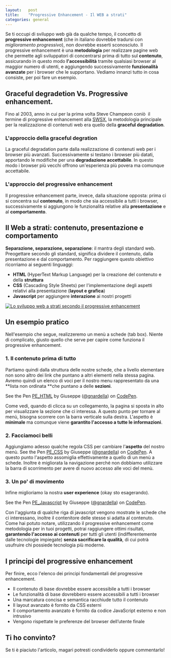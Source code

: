 ```yaml
---
layout:   post
title:    "Progressive Enhancement - Il WEB a strati"
categories: general
---
```


Se ti occupi di sviluppo web già da qualche tempo, il concetto di **progressive enhancement** (che in italiano dovrebbe tradursi con _miglioramento progressivo_), non dovrebbe esserti sconosciuto. Il progressive enhancement è una **metodologia** per realizzare pagine web che permette agli sviluppatori di concentrarsi prima di tutto sul **contenuto**, assicurando in questo modo **l'accessibilità** tramite qualsiasi browser al maggior numero di utenti, e aggiungendo successivamente **funzionalità avanzate** per i browser che le supportano. Vediamo innanzi tutto in cosa consiste, per poi fare un esempio.

## Graceful degradetion Vs. Progressive enhancement.

Fino al 2003, anno in cui per la prima volta Steve Champeon coniò  il termine di progressive enhancement alla [SWSX](http://it.wikipedia.org/wiki/South_by_Southwest), la metodologia principale per la realizzazione di contenuti web era quello della **graceful degradation**.

### L'approccio della graceful degration

La graceful degradation parte dalla realizzazione di contenuti web per i browser più avanzati. Successivamente si testano i browser più datati, apportando le modifiche per una **degradazione accettabile**. In questo modo i browser più vecchi offrono un'esperienza più povera ma comunque accettabile.

### L'approccio del progressive enhancement

Il progressive enhancement parte, invece, dalla situazione opposta: prima ci si concentra sul **contenuto**, in modo che sia accessibile a tutti i browser, successivamente si aggiungono le funzionalità relative alla **presentazione** e al **comportamento**.

## Il Web a strati: contenuto, presentazione e comportamento

**Separazione, separazione, separazione**: il mantra degli standard web. Preogettare secondo gli standard, significa dividere il contenuto, dalla presentazione e dal comportamento. Per raggiungere questo obiettivo ricorriamo ai seguenti linguaggi:

*   **HTML** (HyperText Markup Language) per la creazione del contenuto e della **struttura**
*   **CSS** (Cascading Style Sheets) per l'implementazione degli aspetti relativi alla presentazione (**layout e grafica**)
*   **Javascript** per aggiungere **interazione** ai nostri progetti

[![Lo sviluppo web a strati secondo il progressive enhancement](http://www.giuseppenardella.it/wp-content/uploads/2015/02/Progressive-enhancement1.png)](http://www.giuseppenardella.it/wp-content/uploads/2015/02/Progressive-enhancement1.png)

## Un esempio pratico

Nell'esempio che segue, realizzeremo un menù a schede (tab box). Niente di complicato, giusto quello che serve per capire come funziona il progressive enhancement.

### 1\. Il contenuto prima di tutto

Partiamo quindi dalla struttura delle nostre schede, che a livello elementare non sono altro dei link che puntano a altri elementi nella stessa pagina. Avremo quindi un elenco di voci per il nostro menu rappresentato da una **lista non ordinata **che puntano a delle **sezioni**.

See the Pen [PE_HTML](http://codepen.io/gnardella/pen/XJeKYx/) by Giuseppe ([@gnardella](http://codepen.io/gnardella)) on [CodePen](http://codepen.io).

Come vedi, quando di clicca su un collegamento, la pagina si sposta in alto per visualizzare la sezione che ci interessa. A questo punto per tornare al menù, bisogna scorrere con la barra verticale sulla destra. L'aspetto è **minimale** ma comunque viene **garantito l'accesso a tutte le informazioni**.

### 2\. Facciamoci belli

Aggiungiamo adesso qualche regola CSS per cambiare l'**aspetto** del nostro menù. See the Pen [PE_CSS](http://codepen.io/gnardella/pen/YPrNXM/) by Giuseppe ([@gnardella](http://codepen.io/gnardella)) on [CodePen](http://codepen.io). A questo punto l'aspetto assomiglia effettivamente a quello di un menù a schede. Inoltre è migliorata la navigazione perché non dobbiamo utilizzare la barra di scorrimento per avere di nuovo accesso alle voci del menù.

### 3. Un po' di movimento

Infine miglioriamo la nostra **user experience** (okay sto esagerando).

See the Pen [PE_Javascript](http://codepen.io/gnardella/pen/MYEJvr/) by Giuseppe ([@gnardella](http://codepen.io/gnardella)) on [CodePen](http://codepen.io).

Con l'aggiunta di qualche riga di javascript vengono mostrate le schede che ci interessano, inoltre il contenitore delle stesse si adatta al contenuto. Come hai potuto notare, utilizzando il progressive enhancement come metodologia per in tuoi progetti, potrai raggiungere ottimi risultati, **garantendo l'accesso ai contenuti** per tutti gli utenti (indifferentemente dalle tecnologie impiegate) **senza sacrificare la qualità**, di cui potrà usufruire chi possiede tecnologia più moderne.

## I principi del progressive enhancement

Per finire, ecco l'elenco dei principi fondamentali del progressive enhancement.

*   Il contenuto di base dovrebbe essere accessibile a tutti i browser
*   Le funzionalità di base dovrebbero essere accessibili a tutti i browser
*   Una marcatura concisa e semantica racchiude tutto il contenuto
*   Il layout avanzato è fornito da CSS esterni
*   Il comportamento avanzato è fornito da codice JavaScript esterno e non intrusivo
*   Vengono rispettate le preferenze del browser dell’utente finale

## Ti ho convinto?

Se ti è piaciuto l'articolo, magari potresti condividerlo oppure commentarlo!
